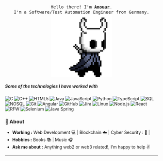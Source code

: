 <p align="center">
  <br>
  <samp>
    Hello there! I'm <b><a rel="nofollow noopener noreferrer" target="_blank" href="https://www.linkedin.com/in/anouar-ali-798b4a19b/">Anouar</a></b>.
    <br>I'm a Software/Test Automation Engineer   from Germany.<br>

</samp>

  <img src="https://raw.githubusercontent.com/TanZng/TanZng/master/assets/hollor_knight3.gif" width="200"/>

</p>

##### Some of the technologies I have worked with

![C](https://img.shields.io/badge/-C-000000?style=flat&logo=c)
![C++](https://img.shields.io/badge/-C++-000000?style=flat&logo=c%2B%2B)
![HTML5](https://img.shields.io/badge/-HTML5-000000?style=flat&logo=html5)
![Java](https://img.shields.io/badge/-Java-000000?style=flat&logo=java)
![JavaScript](https://img.shields.io/badge/-JavaScript-000000?style=flat&logo=javascript)
![Python](https://img.shields.io/badge/-Python-000000?style=flat&logo=python)
![TypeScript](https://img.shields.io/badge/-TypeScript-000000?style=flat&logo=typescript)
![SQL](https://img.shields.io/badge/-SQL-000000?style=flat&logo=postgresql)
![NOSQL](https://img.shields.io/badge/-NOSQL-000000?style=flat&logo=mongodb)
![Git](https://img.shields.io/badge/-Git-222222?style=flat&logo=git&logoColor=F05032)
![Angular](https://img.shields.io/badge/-Angular-222222?style=flat&logo=angular&logoColor=red)
![GitHub](https://img.shields.io/badge/-GitHub-222222?style=flat&logo=github&logoColor=181717)
![Jira](https://img.shields.io/badge/-Jira-222222?style=flat&logo=jira-software&logoColor=white&logoColor=0052CC)
![Linux](https://img.shields.io/badge/-Linux-222222?style=flat&logo=linux&logoColor=FCC624)
![Node.js](https://img.shields.io/badge/-Node.js-222222?style=flat&logo=node.js&logoColor=339933)
![React](https://img.shields.io/badge/-React-222222?style=flat&logo=React&logoColor=61DAFB)
![RFW](https://img.shields.io/badge/-Robot-222222?style=flat&logo=RobotFramework&logoColor=white)
![Selenium](https://img.shields.io/badge/-Selenium-222222?style=flat&logo=Selenium&logoColor=28a745)
![Java Spring](https://img.shields.io/badge/-Spring-222222?style=flat&logo=spring&logoColor=6DB33F)

### 🤔 About
-  **Working :**  Web Development :computer: | Blockchain :cloud: | Cyber Security : :checkered_flag: |
-  **Hobbies :** Books :books: | Music :headphones:
-  **Ask me about :** Anything web2 or web3 related!, I'm happy to help :v: 
---------------------------------------------------------------------------------------------------------------------------------------------------------------------------------
